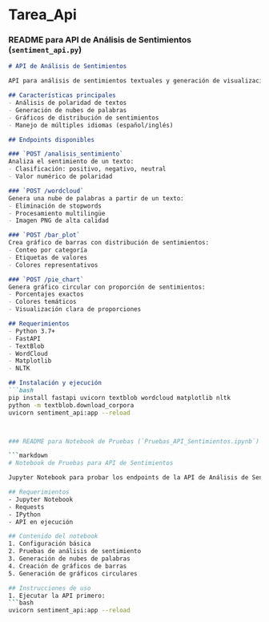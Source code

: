 # Tarea_Api




### README para API de Análisis de Sentimientos (`sentiment_api.py`)

```markdown
# API de Análisis de Sentimientos

API para análisis de sentimientos textuales y generación de visualizaciones.

## Características principales
- Análisis de polaridad de textos
- Generación de nubes de palabras
- Gráficos de distribución de sentimientos
- Manejo de múltiples idiomas (español/inglés)

## Endpoints disponibles

### `POST /analisis_sentimiento`
Analiza el sentimiento de un texto:
- Clasificación: positivo, negativo, neutral
- Valor numérico de polaridad

### `POST /wordcloud`
Genera una nube de palabras a partir de un texto:
- Eliminación de stopwords
- Procesamiento multilingüe
- Imagen PNG de alta calidad

### `POST /bar_plot`
Crea gráfico de barras con distribución de sentimientos:
- Conteo por categoría
- Etiquetas de valores
- Colores representativos

### `POST /pie_chart`
Genera gráfico circular con proporción de sentimientos:
- Porcentajes exactos
- Colores temáticos
- Visualización clara de proporciones

## Requerimientos
- Python 3.7+
- FastAPI
- TextBlob
- WordCloud
- Matplotlib
- NLTK

## Instalación y ejecución
```bash
pip install fastapi uvicorn textblob wordcloud matplotlib nltk
python -m textblob.download_corpora
uvicorn sentiment_api:app --reload



### README para Notebook de Pruebas (`Pruebas_API_Sentimientos.ipynb`)

```markdown
# Notebook de Pruebas para API de Sentimientos

Jupyter Notebook para probar los endpoints de la API de Análisis de Sentimientos.

## Requerimientos
- Jupyter Notebook
- Requests
- IPython
- API en ejecución

## Contenido del notebook
1. Configuración básica
2. Pruebas de análisis de sentimiento
3. Generación de nubes de palabras
4. Creación de gráficos de barras
5. Generación de gráficos circulares

## Instrucciones de uso
1. Ejecutar la API primero:
```bash
uvicorn sentiment_api:app --reload


